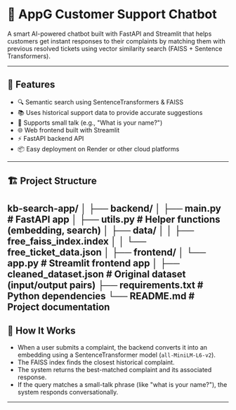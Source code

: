 # 🤖 AppG Customer Support Chatbot

A smart AI-powered chatbot built with FastAPI and Streamlit that helps customers get instant responses to their complaints by matching them with previous resolved tickets using vector similarity search (FAISS + Sentence Transformers).

---

## 🚀 Features

- 🔍 Semantic search using SentenceTransformers & FAISS
- 📚 Uses historical support data to provide accurate suggestions
- 💬 Supports small talk (e.g., "What is your name?")
- 🌐 Web frontend built with Streamlit
- ⚡ FastAPI backend API
- 📦 Easy deployment on Render or other cloud platforms

---

## 🏗️ Project Structure

kb-search-app/ │
    ├── backend/ 
      │ ├── main.py # FastAPI app │
    ├── utils.py # Helper functions (embedding, search) │
    ├── data/ │
        │ ├── free_faiss_index.index │ 
        │ └── free_ticket_data.json │ 
    ├── frontend/ 
        │ └── app.py # Streamlit frontend app 
  │ ├── cleaned_dataset.json # Original dataset (input/output pairs)
  ├── requirements.txt # Python dependencies └── README.md # Project documentation
---

## 🧠 How It Works

- When a user submits a complaint, the backend converts it into an embedding using a SentenceTransformer model (`all-MiniLM-L6-v2`).
- The FAISS index finds the closest historical complaint.
- The system returns the best-matched complaint and its associated response.
- If the query matches a small-talk phrase (like "what is your name?"), the system responds conversationally.

---


